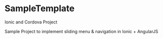 SampleTemplate
==============

Ionic and Cordova Project

Sample Project to implement sliding menu & navigation in Ionic + AngularJS
